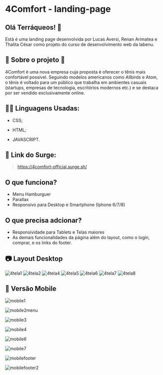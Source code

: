 # 4Comfort - landing-page

## Olá Terráqueos! 🖖

Está é uma landing page desenvolvida por Lucas Aversi, Renan Arimatea e Thalita César como projeto do curso de desenvolvimento web da labenu.

## 💬 Sobre o projeto 💬

4Comfort é uma nova empresa cuja proposta é oferecer o tênis mais confortável possível. Seguindo modelos americanos como Allbirds e Atom, o tênis é voltado para um público que trabalha em ambientes casuais (startups, empresas de tecnologia, escritórios modernos etc.) e se destaca por ser vendido exclusivamente online.

## 👩‍💻 Linguagens Usadas:
* CSS;

* HTML;

* JAVASCRIPT.

## 🔗 Link do Surge: 
> https://4comfort-official.surge.sh/

## O que funciona?
* Menu Hamburguer
* Parallax
* Responsivo para Desktop e Smartphone (Iphone 6/7/8) 

## O que precisa adcionar?

* Responsividade para Tablets e Telas maiores
* As demais funcionalidades da página além do layout, como o login, comprar, e os links do footer.

## 📷 Layout Desktop 

![4tela1](https://user-images.githubusercontent.com/83131771/150680450-c0fc321a-5944-46d5-8f7e-c05403964249.png)
![4tela2](https://user-images.githubusercontent.com/83131771/150680452-710b740b-eee9-4c9a-989c-fed0839512e7.png)
![4tela4](https://user-images.githubusercontent.com/83131771/150680453-10ddd0cb-d50f-4b7c-a6e2-a10239c932c9.png)
![4tela5](https://user-images.githubusercontent.com/83131771/150680454-67edd31d-71b6-41a5-b2c1-eea9fd340de9.png)
![4tela6](https://user-images.githubusercontent.com/83131771/150680456-64101cfc-c276-4a0f-a55f-3ae5fa7bae15.png)
![4tela7](https://user-images.githubusercontent.com/83131771/150680457-858091af-46ee-4ef7-be5c-984fc21166df.png)
![4tela8](https://user-images.githubusercontent.com/83131771/150680458-2874f5f8-b6ea-403d-a7ce-7a1f3676a990.png)

## 📱 Versão Mobile 
![mobile1](https://user-images.githubusercontent.com/83131771/150680938-81e66511-ca85-4cff-8bcc-c485018131d2.png)

![mobile2menu](https://user-images.githubusercontent.com/83131771/150680940-3fb4eace-a9e3-49ea-999b-ccbee731319c.png)

![mobile3](https://user-images.githubusercontent.com/83131771/150680943-1ce40d4e-6b56-4487-995d-f03fda75d9f4.png)

![mobile4](https://user-images.githubusercontent.com/83131771/150680944-ab349502-a6ea-482b-a2cf-e54f14f9255d.png)

![mobile6](https://user-images.githubusercontent.com/83131771/150680945-1456bc98-5d20-4513-9e16-a2de9d50f539.png)

![mobile7](https://user-images.githubusercontent.com/83131771/150680946-716d068e-2f3c-4ec6-9869-f5fb49ad8432.png)

![mobilefooter](https://user-images.githubusercontent.com/83131771/150680947-75ba2e62-560e-40a0-8c04-9ca9d2ae7e28.png)

![mobilefooter2](https://user-images.githubusercontent.com/83131771/150680948-b7f880c7-50d0-48ed-97f4-ee4d8f8e7904.png)

